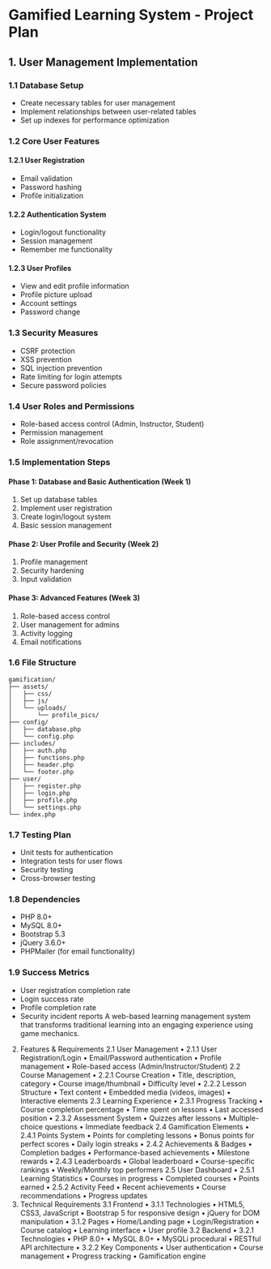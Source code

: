 # Gamified Learning System - Project Plan

## 1. User Management Implementation

### 1.1 Database Setup
- Create necessary tables for user management
- Implement relationships between user-related tables
- Set up indexes for performance optimization

### 1.2 Core User Features

#### 1.2.1 User Registration
- Email validation
- Password hashing
- Profile initialization

#### 1.2.2 Authentication System
- Login/logout functionality
- Session management
- Remember me functionality

#### 1.2.3 User Profiles
- View and edit profile information
- Profile picture upload
- Account settings
- Password change

### 1.3 Security Measures
- CSRF protection
- XSS prevention
- SQL injection prevention
- Rate limiting for login attempts
- Secure password policies

### 1.4 User Roles and Permissions
- Role-based access control (Admin, Instructor, Student)
- Permission management
- Role assignment/revocation

### 1.5 Implementation Steps

#### Phase 1: Database and Basic Authentication (Week 1)
1. Set up database tables
2. Implement user registration
3. Create login/logout system
4. Basic session management

#### Phase 2: User Profile and Security (Week 2)
1. Profile management
2. Security hardening
3. Input validation

#### Phase 3: Advanced Features (Week 3)
1. Role-based access control
2. User management for admins
3. Activity logging
4. Email notifications

### 1.6 File Structure
```
gamification/
├── assets/
│   ├── css/
│   ├── js/
│   └── uploads/
│       └── profile_pics/
├── config/
│   ├── database.php
│   └── config.php
├── includes/
│   ├── auth.php
│   ├── functions.php
│   ├── header.php
│   └── footer.php
├── user/
│   ├── register.php
│   ├── login.php
│   ├── profile.php
│   └── settings.php
└── index.php
```

### 1.7 Testing Plan
- Unit tests for authentication
- Integration tests for user flows
- Security testing
- Cross-browser testing

### 1.8 Dependencies
- PHP 8.0+
- MySQL 8.0+
- Bootstrap 5.3
- jQuery 3.6.0+
- PHPMailer (for email functionality)

### 1.9 Success Metrics
- User registration completion rate
- Login success rate
- Profile completion rate
- Security incident reports
A web-based learning management system that transforms traditional learning into an engaging experience using game mechanics.
2. Features & Requirements
2.1 User Management
•	2.1.1 User Registration/Login
•	Email/Password authentication
•	Profile management
•	Role-based access (Admin/Instructor/Student)
2.2 Course Management
•	2.2.1 Course Creation
•	Title, description, category
•	Course image/thumbnail
•	Difficulty level
•	2.2.2 Lesson Structure
•	Text content
•	Embedded media (videos, images)
•	Interactive elements
2.3 Learning Experience
•	2.3.1 Progress Tracking
•	Course completion percentage
•	Time spent on lessons
•	Last accessed position
•	2.3.2 Assessment System
•	Quizzes after lessons
•	Multiple-choice questions
•	Immediate feedback
2.4 Gamification Elements
•	2.4.1 Points System
•	Points for completing lessons
•	Bonus points for perfect scores
•	Daily login streaks
•	2.4.2 Achievements & Badges
•	Completion badges
•	Performance-based achievements
•	Milestone rewards
•	2.4.3 Leaderboards
•	Global leaderboard
•	Course-specific rankings
•	Weekly/Monthly top performers
2.5 User Dashboard
•	2.5.1 Learning Statistics
•	Courses in progress
•	Completed courses
•	Points earned
•	2.5.2 Activity Feed
•	Recent achievements
•	Course recommendations
•	Progress updates
3. Technical Requirements
3.1 Frontend
•	3.1.1 Technologies
•	HTML5, CSS3, JavaScript
•	Bootstrap 5 for responsive design
•	jQuery for DOM manipulation
•	3.1.2 Pages
•	Home/Landing page
•	Login/Registration
•	Course catalog
•	Learning interface
•	User profile
3.2 Backend
•	3.2.1 Technologies
•	PHP 8.0+
•	MySQL 8.0+
•	MySQLi procedural
•	RESTful API architecture
•	3.2.2 Key Components
•	User authentication
•	Course management
•	Progress tracking
•	Gamification engine

